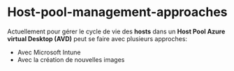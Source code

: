 # Host-pool-management-approaches
Actuellement pour gérer le cycle de vie des **hosts** dans un **Host Pool Azure virtual Desktop (AVD)** peut se faire avec plusieurs approches:
- Avec Microsoft Intune
- Avec la création de nouvelles images